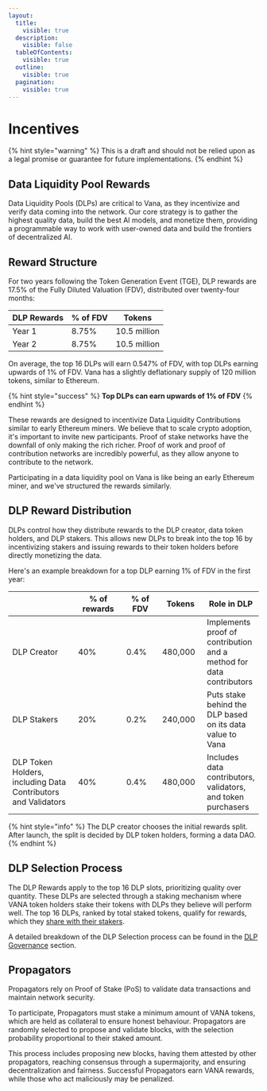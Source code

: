 ```yaml
---
layout:
  title:
    visible: true
  description:
    visible: false
  tableOfContents:
    visible: true
  outline:
    visible: true
  pagination:
    visible: true
---
```


# Incentives

{% hint style="warning" %}
This is a draft and should not be relied upon as a legal promise or guarantee for future implementations.
{% endhint %}

## Data Liquidity Pool Rewards

Data Liquidity Pools (DLPs) are critical to Vana, as they incentivize and verify data coming into the network. Our core strategy is to gather the highest quality data, build the best AI models, and monetize them, providing a programmable way to work with user-owned data and build the frontiers of decentralized AI.&#x20;

## Reward Structure

For two years following the Token Generation Event (TGE), DLP rewards are 17.5% of the Fully Diluted Valuation (FDV), distributed over twenty-four months:

| DLP Rewards | % of FDV | Tokens       |
| ----------- | -------- | ------------ |
| Year 1      | 8.75%    | 10.5 million |
| Year 2      | 8.75%    | 10.5 million |

On average, the top 16 DLPs will earn 0.547% of FDV, with top DLPs earning upwards of 1% of FDV. Vana has a slightly deflationary supply of 120 million tokens, similar to Ethereum.&#x20;

{% hint style="success" %}
**Top DLPs can earn upwards of 1% of FDV**
{% endhint %}

These rewards are designed to incentivize Data Liquidity Contributions similar to early Ethereum miners. We believe that to scale crypto adoption, it's important to invite new participants. Proof of stake networks have the downfall of only making the rich richer. Proof of work and proof of contribution networks are incredibly powerful, as they allow anyone to contribute to the network.&#x20;

Participating in a data liquidity pool on Vana is like being an early Ethereum miner, and we've structured the rewards similarly.

## DLP Reward Distribution

DLPs control how they distribute rewards to the DLP creator, data token holders, and DLP stakers. This allows new DLPs to break into the top 16 by incentivizing stakers and issuing rewards to their token holders before directly monetizing the data.

Here's an example breakdown for a top DLP earning 1% of FDV in the first year:

<table><thead><tr><th width="186"></th><th width="136">% of rewards</th><th width="104">% of FDV</th><th width="98">Tokens</th><th>Role in DLP</th></tr></thead><tbody><tr><td>DLP Creator</td><td>40%</td><td>0.4%</td><td>480,000</td><td>Implements proof of contribution and a method for data contributors</td></tr><tr><td>DLP Stakers</td><td>20%</td><td>0.2%</td><td>240,000</td><td>Puts stake behind the DLP based on its data value to Vana</td></tr><tr><td>DLP Token Holders, including Data Contributors and Validators</td><td>40%</td><td>0.4%</td><td>480,000</td><td>Includes data contributors, validators, and token purchasers</td></tr></tbody></table>

{% hint style="info" %}
The DLP creator chooses the initial rewards split. After launch, the split is decided by DLP token holders, forming a data DAO.
{% endhint %}

## DLP Selection Process

The DLP Rewards apply to the top 16 DLP slots, prioritizing quality over quantity. These DLPs are selected through a staking mechanism where VANA token holders stake their tokens with DLPs they believe will perform well. The top 16 DLPs, ranked by total staked tokens, qualify for rewards, which they [share with their stakers](incentives.md#dlp-reward-distribution).

A detailed breakdown of the DLP Selection process can be found in the [DLP Governance](dlp-governance.md) section.

## Propagators

Propagators rely on Proof of Stake (PoS) to validate data transactions and maintain network security.

To participate, Propagators must stake a minimum amount of VANA tokens, which are held as collateral to ensure honest behaviour. Propagators are randomly selected to propose and validate blocks, with the selection probability proportional to their staked amount.&#x20;

This process includes proposing new blocks, having them attested by other propagators, reaching consensus through a supermajority, and ensuring decentralization and fairness. Successful Propagators earn VANA rewards, while those who act maliciously may be penalized.
